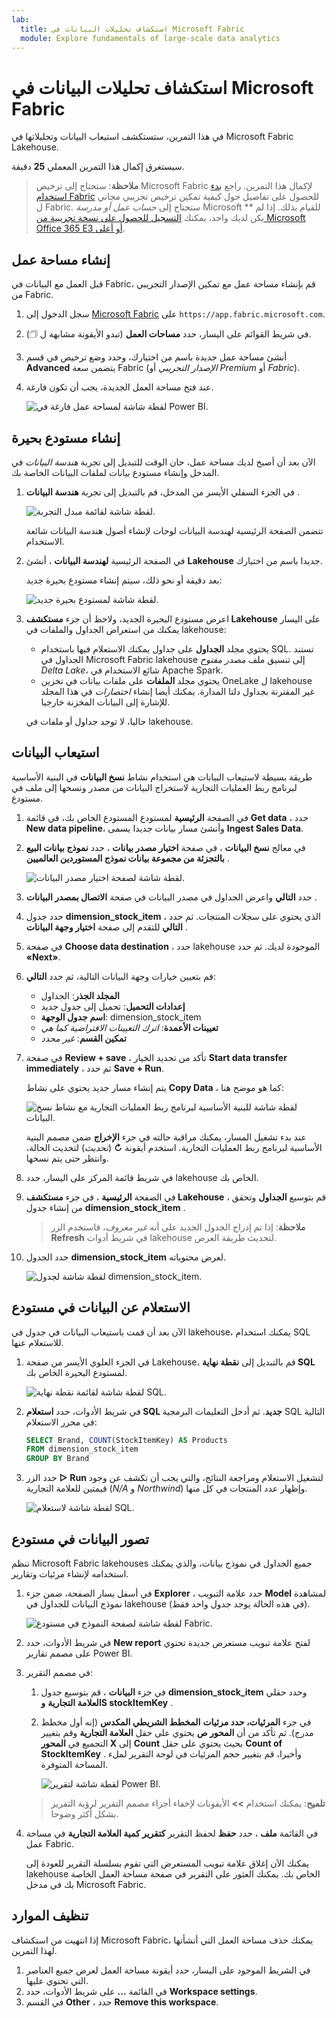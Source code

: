 ```yaml
---
lab:
  title: استكشاف تحليلات البيانات في Microsoft Fabric
  module: Explore fundamentals of large-scale data analytics
---
```


# استكشاف تحليلات البيانات في Microsoft Fabric

في هذا التمرين، ستستكشف استيعاب البيانات وتحليلاتها في Microsoft Fabric Lakehouse.

سيستغرق إكمال هذا التمرين المعملي **25** دقيقة.

> **ملاحظة**: ستحتاج إلى ترخيص Microsoft Fabric لإكمال هذا التمرين. راجع [بدء استخدام Fabric](https://learn.microsoft.com/fabric/get-started/fabric-trial) للحصول على تفاصيل حول كيفية تمكين ترخيص تجريبي مجاني ل Fabric. ستحتاج إلى *حساب عمل أو مدرسة* Microsoft ** للقيام بذلك. إذا لم يكن لديك واحد، يمكنك [التسجيل للحصول على نسخة تجريبية من Microsoft Office 365 E3 أو أعلى](https://www.microsoft.com/microsoft-365/business/compare-more-office-365-for-business-plans).

## إنشاء مساحة عمل

قبل العمل مع البيانات في Fabric، قم بإنشاء مساحة عمل مع تمكين الإصدار التجريبي من Fabric.

1. سجل الدخول إلى [Microsoft Fabric](https://app.fabric.microsoft.com) على `https://app.fabric.microsoft.com`.
2. في شريط القوائم على اليسار، حدد **مساحات العمل** (تبدو الأيقونة مشابهة ل &#128455;).
3. أنشئ مساحة عمل جديدة باسم من اختيارك، وحدد وضع ترخيص في قسم **Advanced** يتضمن سعة Fabric (*الإصدار التجريبي* أو *Premium* أو *Fabric*).
4. عند فتح مساحة العمل الجديدة، يجب أن تكون فارغة.

    ![لقطة شاشة لمساحة عمل فارغة في Power BI.](./images/new-workspace.png)

## إنشاء مستودع بحيرة

الآن بعد أن أصبح لديك مساحة عمل، حان الوقت للتبديل إلى تجربة *هندسة البيانات* في المدخل وإنشاء مستودع بيانات لملفات البيانات الخاصة بك.

1. في الجزء السفلي الأيسر من المدخل، قم بالتبديل إلى تجربة **هندسة البيانات** .

    ![لقطة شاشة لقائمة مبدل التجربة.](./images/fabric-switcher.png)

    تتضمن الصفحة الرئيسية لهندسة البيانات لوحات لإنشاء أصول هندسة البيانات شائعة الاستخدام.

2. في الصفحة الرئيسية **لهندسة البيانات** ، أنشئ **Lakehouse** جديدا باسم من اختيارك.

    بعد دقيقة أو نحو ذلك، سيتم إنشاء مستودع بحيرة جديد:

    ![لقطة شاشة لمستودع بحيرة جديد.](./images/new-lakehouse.png)

3. اعرض مستودع البحيرة الجديد، ولاحظ أن جزء **مستكشف Lakehouse** على اليسار يمكنك من استعراض الجداول والملفات في lakehouse:
    - يحتوي مجلد **الجداول** على جداول يمكنك الاستعلام فيها باستخدام SQL. تستند الجداول في Microsoft Fabric lakehouse إلى تنسيق ملف *مصدر مفتوح Delta Lake*، شائع الاستخدام في Apache Spark.
    - يحتوي مجلد **الملفات** على ملفات بيانات في تخزين OneLake ل lakehouse غير المقترنة بجداول دلتا المدارة. يمكنك أيضا إنشاء *اختصارات* في هذا المجلد للإشارة إلى البيانات المخزنة خارجيا.

    حاليا، لا توجد جداول أو ملفات في lakehouse.

## استيعاب البيانات

طريقة بسيطة لاستيعاب البيانات هي استخدام نشاط **نسخ البيانات** في البنية الأساسية لبرنامج ربط العمليات التجارية لاستخراج البيانات من مصدر ونسخها إلى ملف في مستودع.

1. في الصفحة **الرئيسية** لمستودع المستودع الخاص بك، في قائمة **Get data** ، حدد **New data pipeline**، وأنشئ مسار بيانات جديدا يسمى **Ingest Sales Data**.
1. في معالج **نسخ البيانات** ، في صفحة **اختيار مصدر بيانات** ، حدد **نموذج بيانات البيع بالتجزئة من مجموعة بيانات نموذج المستوردين العالميين** .

    ![لقطة شاشة لصفحة اختيار مصدر البيانات.](./images/choose-data-source.png)

1. حدد **التالي** واعرض الجداول في مصدر البيانات في صفحة **الاتصال بمصدر البيانات** .
1. حدد جدول **dimension_stock_item** ، الذي يحتوي على سجلات المنتجات. ثم حدد **التالي** للتقدم إلى صفحة **اختيار وجهة البيانات** .
1. في صفحة **Choose data destination** ، حدد lakehouse الموجودة لديك. ثم حدد ⁧**⁩«Next»⁧**⁩.
1. قم بتعيين خيارات وجهة البيانات التالية، ثم حدد **التالي**:
    - **المجلد الجذر**: الجداول
    - **إعدادات التحميل**: تحميل إلى جدول جديد
    - **اسم جدول الوجهة**: dimension_stock_item
    - **تعيينات الأعمدة**: *اترك التعيينات الافتراضية كما هي*
    - **تمكين القسم**: *غير محدد*
1. في صفحة **Review + save** ، تأكد من تحديد الخيار **Start data transfer immediately** ، ثم حدد **Save + Run**.

    يتم إنشاء مسار جديد يحتوي على نشاط **Copy Data** ، كما هو موضح هنا:

    ![لقطة شاشة للبنية الأساسية لبرنامج ربط العمليات التجارية مع نشاط نسخ البيانات.](./images/copy-data-pipeline.png)

    عند بدء تشغيل المسار، يمكنك مراقبة حالته في جزء **الإخراج** ضمن مصمم البنية الأساسية لبرنامج ربط العمليات التجارية. استخدم أيقونة **&#8635;** (*تحديث*) لتحديث الحالة، وانتظر حتى يتم نسخها.

1. في شريط قائمة المركز على اليسار، حدد lakehouse الخاص بك.
1. في الصفحة **الرئيسية** ، في جزء **مستكشف Lakehouse** ، قم بتوسيع **الجداول** وتحقق من إنشاء جدول **dimension_stock_item** .

    > **ملاحظة**: إذا تم إدراج الجدول الجديد على أنه *غير معروف*، فاستخدم الزر **Refresh** في شريط أدوات lakehouse لتحديث طريقة العرض.

1. حدد الجدول **dimension_stock_item** لعرض محتوياته.

    ![لقطة شاشة لجدول dimension_stock_item.](./images/dimProduct.png)

## الاستعلام عن البيانات في مستودع

الآن بعد أن قمت باستيعاب البيانات في جدول في lakehouse، يمكنك استخدام SQL للاستعلام عنها.

1. في الجزء العلوي الأيسر من صفحة Lakehouse، قم بالتبديل إلى **نقطة نهاية SQL** لمستودع البحيرة الخاص بك.

    ![لقطة شاشة لقائمة نقطة نهاية SQL.](./images/endpoint-switcher.png)

1. في شريط الأدوات، حدد **استعلام SQL جديد**. ثم أدخل التعليمات البرمجية SQL التالية في محرر الاستعلام:

    ```sql
    SELECT Brand, COUNT(StockItemKey) AS Products
    FROM dimension_stock_item
    GROUP BY Brand
    ```

1. حدد الزر **&#9655; Run** لتشغيل الاستعلام ومراجعة النتائج، والتي يجب أن تكشف عن وجود قيمتين للعلامة التجارية (*N/A* و *Northwind*) وإظهار عدد المنتجات في كل منها.

    ![لقطة شاشة لاستعلام SQL.](./images/sql-query.png)

## تصور البيانات في مستودع

تنظم Microsoft Fabric lakehouses جميع الجداول في نموذج بيانات، والذي يمكنك استخدامه لإنشاء مرئيات وتقارير.

1. في أسفل يسار الصفحة، ضمن جزء **Explorer** ، حدد علامة التبويب **Model** لمشاهدة نموذج البيانات للجداول في lakehouse (في هذه الحالة يوجد جدول واحد فقط).

    ![لقطة شاشة لصفحة النموذج في مستودع Fabric.](./images/fabric-model.png)

1. في شريط الأدوات، حدد **New report** لفتح علامة تبويب مستعرض جديدة تحتوي على مصمم تقارير Power BI.
1. في مصمم التقرير:
    1. في جزء **البيانات** ، قم بتوسيع جدول **dimension_stock_item** وحدد حقلي **العلامة التجارية** **وS stockItemKey** .
    1. في جزء **المرئيات، حدد مرئيات** **المخطط الشريطي المكدس** (إنه أول مخطط مدرج). ثم تأكد من أن **المحور ص** يحتوي على حقل **العلامة التجارية** وقم بتغيير التجميع في **المحور X** إلى **Count** بحيث يحتوي على حقل **Count of StockItemKey** . وأخيرا، قم بتغيير حجم المرئيات في لوحة التقرير لملء المساحة المتوفرة.

        ![لقطة شاشة لتقرير Power BI.](./images/fabric-report.png)

    > **تلميح**: يمكنك استخدام **>>** الأيقونات لإخفاء أجزاء مصمم التقرير لرؤية التقرير بشكل أكثر وضوحا.

1. في القائمة **ملف** ، حدد **حفظ** لحفظ التقرير **كتقرير كمية العلامة التجارية** في مساحة عمل Fabric.

    يمكنك الآن إغلاق علامة تبويب المستعرض التي تقوم بسلسلة التقرير للعودة إلى lakehouse الخاص بك. يمكنك العثور على التقرير في صفحة مساحة العمل الخاصة بك في مدخل Microsoft Fabric.

## تنظيف الموارد

إذا انتهيت من استكشاف Microsoft Fabric، يمكنك حذف مساحة العمل التي أنشأتها لهذا التمرين.

1. في الشريط الموجود على اليسار، حدد أيقونة مساحة العمل لعرض جميع العناصر التي تحتوي عليها.
2. في القائمة **...** على شريط الأدوات، حدد **Workspace settings**.
3. في القسم **Other** ، حدد **Remove this workspace**.
